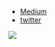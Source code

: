 - [Medium](https://medium.com]/@ymizushi)
- [twitter](https://twitter.com/ymizushi)

<a href="https://github.com/anuraghazra/github-readme-stats">
  <img align="left" src="https://github-readme-stats.vercel.app/api?username=ymizushi&count_private=true&show_icons=true" />
</a>
